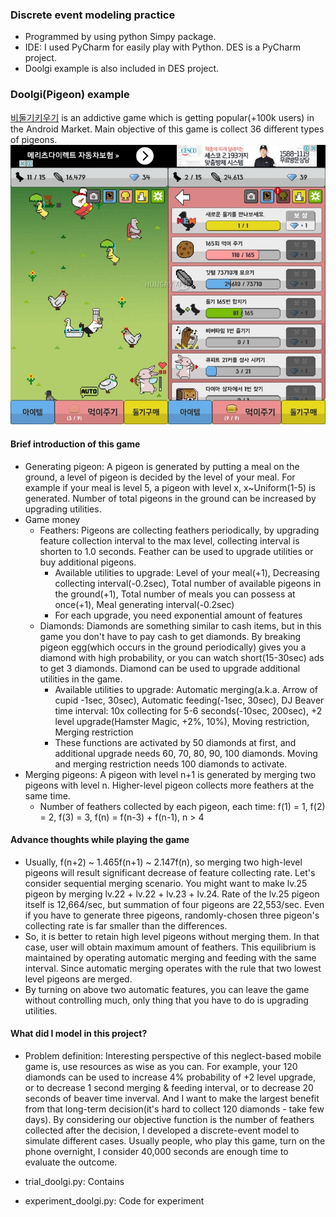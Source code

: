 ### Discrete event modeling practice
* Programmed by using python Simpy package.
* IDE: I used PyCharm for easily play with Python. DES is a PyCharm project.
* Doolgi example is also included in DES project.

### Doolgi(Pigeon) example
[비둘기키우기](https://play.google.com/store/apps/details?id=com.Mouse_Duck.DoveGame&hl=ko) is an addictive game which is getting popular(+100k users) in the Android Market. Main objective of this game is collect 36 different types of pigeons. 
![Screenshot](./screenshot/doolgi_screenshot.jpg)

#### Brief introduction of this game
* Generating pigeon: A pigeon is generated by putting a meal on the ground, a level of pigeon is decided by the level of your meal. For example if your meal is level 5, a pigeon with level x, x~Uniform(1-5) is generated. Number of total pigeons in the ground can be increased by upgrading utilities.  
* Game money
	* Feathers: Pigeons are collecting feathers periodically, by upgrading feature collection interval to the max level, collecting interval is shorten to 1.0 seconds. Feather can be used to upgrade utilities or buy additional pigeons. 
		* Available utilities to upgrade: Level of your meal(+1), Decreasing collecting interval(-0.2sec), Total number of available pigeons in the ground(+1), Total number of meals you can possess at once(+1), Meal generating interval(-0.2sec)
		* For each upgrade, you need exponential amount of features
	* Diamonds: Diamonds are something similar to cash items, but in this game you don't have to pay cash to get diamonds. By breaking pigeon egg(which occurs in the ground periodically) gives you a diamond with high probability, or you can watch short(15-30sec) ads to get 3 diamonds. Diamond can be used to upgrade additional utilities in the game.
		* Available utilities to upgrade: Automatic merging(a.k.a. Arrow of cupid -1sec, 30sec), Automatic feeding(-1sec, 30sec), DJ Beaver time interval: 10x collecting for 5-6 seconds(-10sec, 200sec), +2 level upgrade(Hamster Magic, +2%, 10%), Moving restriction, Merging restriction
		* These functions are activated by 50 diamonds at first, and additional upgrade needs 60, 70, 80, 90, 100 diamonds. Moving and merging restriction needs 100 diamonds to activate.
* Merging pigeons: A pigeon with level n+1 is generated by merging two pigeons with level n. Higher-level pigeon collects more feathers at the same time. 
	* Number of feathers collected by each pigeon, each time: f(1) = 1, f(2) = 2, f(3) = 3, f(n) = f(n-3) + f(n-1), n > 4 


#### Advance thoughts while playing the game
* Usually, f(n+2) ~ 1.465f(n+1) ~ 2.147f(n), so merging two high-level pigeons will result significant decrease of feature collecting rate. Let's consider sequential merging scenario. You might want to make lv.25 pigeon by merging lv.22 + lv.22 + lv.23 + lv.24. Rate of the lv.25 pigeon itself is 12,664/sec, but summation of four pigeons are 22,553/sec. Even if you have to generate three pigeons, randomly-chosen three pigeon's collecting rate is far smaller than the differences.
* So, it is better to retain high level pigeons without merging them. In that case, user will obtain maximum amount of feathers. This equilibrium is maintained by operating automatic merging and feeding with the same interval. Since automatic merging operates with the rule that two lowest level pigeons are merged. 
* By turning on above two automatic features, you can leave the game without controlling much, only thing that you have to do is upgrading utilities.


#### What did I model in this project?
* Problem definition: Interesting perspective of this neglect-based mobile game is, use resources as wise as you can. For example, your 120 diamonds can be used to increase 4% probability of +2 level upgrade, or to decrease 1 second merging & feeding interval, or to decrease 20 seconds of beaver time inverval. And I want to make the largest benefit from that long-term decision(it's hard to collect 120 diamonds - take few days). By considering our objective function is the number of feathers collected after the decision, I developed a discrete-event model to simulate different cases. Usually people, who play this game, turn on the phone overnight, I consider 40,000 seconds are enough time to evaluate the outcome.
      
* trial_doolgi.py: Contains 
* experiment_doolgi.py: Code for experiment
